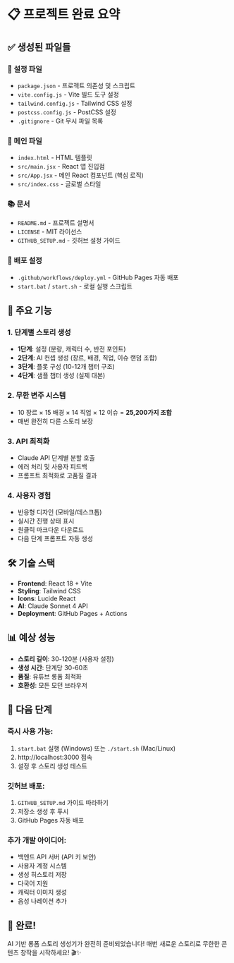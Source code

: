# 📋 프로젝트 완료 요약

## ✅ 생성된 파일들

### 🔧 설정 파일
- `package.json` - 프로젝트 의존성 및 스크립트
- `vite.config.js` - Vite 빌드 도구 설정
- `tailwind.config.js` - Tailwind CSS 설정
- `postcss.config.js` - PostCSS 설정
- `.gitignore` - Git 무시 파일 목록

### 📄 메인 파일
- `index.html` - HTML 템플릿
- `src/main.jsx` - React 앱 진입점
- `src/App.jsx` - 메인 React 컴포넌트 (핵심 로직)
- `src/index.css` - 글로벌 스타일

### 📚 문서
- `README.md` - 프로젝트 설명서
- `LICENSE` - MIT 라이선스
- `GITHUB_SETUP.md` - 깃허브 설정 가이드

### 🚀 배포 설정
- `.github/workflows/deploy.yml` - GitHub Pages 자동 배포
- `start.bat` / `start.sh` - 로컬 실행 스크립트

## 🎯 주요 기능

### 1. 단계별 스토리 생성
- **1단계**: 설정 (분량, 캐릭터 수, 반전 포인트)
- **2단계**: AI 컨셉 생성 (장르, 배경, 직업, 이슈 랜덤 조합)
- **3단계**: 플롯 구성 (10-12개 챕터 구조)
- **4단계**: 샘플 챕터 생성 (실제 대본)

### 2. 무한 변주 시스템
- 10 장르 × 15 배경 × 14 직업 × 12 이슈 = **25,200가지 조합**
- 매번 완전히 다른 스토리 보장

### 3. API 최적화
- Claude API 단계별 분할 호출
- 에러 처리 및 사용자 피드백
- 프롬프트 최적화로 고품질 결과

### 4. 사용자 경험
- 반응형 디자인 (모바일/데스크톱)
- 실시간 진행 상태 표시
- 원클릭 마크다운 다운로드
- 다음 단계 프롬프트 자동 생성

## 🛠️ 기술 스택

- **Frontend**: React 18 + Vite
- **Styling**: Tailwind CSS
- **Icons**: Lucide React
- **AI**: Claude Sonnet 4 API
- **Deployment**: GitHub Pages + Actions

## 📊 예상 성능

- **스토리 길이**: 30-120분 (사용자 설정)
- **생성 시간**: 단계당 30-60초
- **품질**: 유튜브 롱폼 최적화
- **호환성**: 모든 모던 브라우저

## 🚀 다음 단계

### 즉시 사용 가능:
1. `start.bat` 실행 (Windows) 또는 `./start.sh` (Mac/Linux)
2. http://localhost:3000 접속
3. 설정 후 스토리 생성 테스트

### 깃허브 배포:
1. `GITHUB_SETUP.md` 가이드 따라하기
2. 저장소 생성 후 푸시
3. GitHub Pages 자동 배포

### 추가 개발 아이디어:
- 백엔드 API 서버 (API 키 보안)
- 사용자 계정 시스템
- 생성 히스토리 저장
- 다국어 지원
- 캐릭터 이미지 생성
- 음성 나레이션 추가

## 🎉 완료!

AI 기반 롱폼 스토리 생성기가 완전히 준비되었습니다!
매번 새로운 스토리로 무한한 콘텐츠 창작을 시작하세요! 🎬✨
